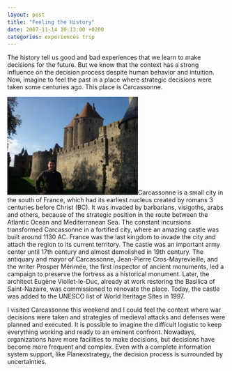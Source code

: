 ```yaml
---
layout: post
title: "Feeling the History"
date: 2007-11-14 10:13:00 +0200
categories: experiences trip
---
```


The history tell us good and bad experiences that we learn to make decisions for the future. But we know that the context has a strong influence on the decision process despite human behavior and intuition. Now, imagine to feel the past in a place where strategic decisions were taken some centuries ago. This place is Carcassonne.

<a href="http://69.89.31.239/~hildeber/wp-content/uploads/2007/11/DSCN1382_1.jpg">![DSCN1382_1-300x225.jpg](/images/posts/DSCN1382_1-300x225.jpg)</a>Carcassonne is a small city in the south of France, which had its earliest nucleus created by romans 3 centuries before Christ (BC). It was invaded by barbarians, visigoths, arabs and others, because of the strategic position in the route between the Atlantic Ocean and Mediterranean Sea. The constant incursions transformed Carcassonne in a fortified city, where an amazing castle  was built around 1130 AC. France was the last kingdom to invade the city and attach the region to its current territory. The castle was an important army center until 17th century and almost demolished in 19th century. The antiquary and mayor of Carcassonne, Jean-Pierre Cros-Mayrevieille, and the writer Prosper Mérimée, the first inspector of ancient monuments, led a campaign to preserve the fortress as a historical monument. Later, the architect Eugène Viollet-le-Duc, already at work restoring the Basilica of Saint-Nazaire, was commissioned to renovate the place. Today, the castle was added to the UNESCO list of World Iteritage Sites in 1997.

I visited Carcassonne this weekend and I could feel the context where war decisions were taken and strategies of medieval attacks and defenses were planned and executed. It is possible to imagine the difficult logistic to keep everything working and ready to an eminent confront. Nowadays, organizations have more facilities to make decisions, but decisions have become more frequent and complex. Even with a complete information system support, like Planexstrategy, the decision process is surrounded by uncertainties.
